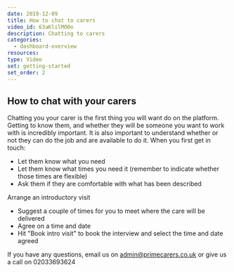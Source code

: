 ```yaml
---
date: 2019-12-09
title: How to chat to carers
video_id: 63aKlilMO0o
description: Chatting to carers
categories:
  - dashboard-overview
resources:
type: Video
set: getting-started
set_order: 2
---
```


## How to chat with your carers

Chatting you your carer is the first thing you will want do on the platform. Getting to know them, and whether they will be someone you want to work with is incredibly important. It is also important to understand whether or not they can do the job and are available to do it.
When you first get in touch:
 - Let them know what you need
 - Let them know what times you need it (remember to indicate whether those times are flexible)
 - Ask them if they are comfortable with what has been described

 Arrange an introductory visit
 - Suggest a couple of times for you to meet where the care will be delivered
 - Agree on a time and date
 - Hit "Book intro visit" to book the interview and select the time and date agreed

If you have any questions, email us on admin@primecarers.co.uk or give us a call on 02033693624
